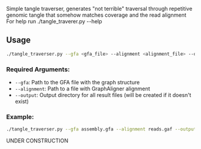Simple tangle traverser, generates "not terrible" traversal through repetitive genomic tangle that somehow matches coverage and the read alignment
For help run ./tangle_traverer.py --help

## Usage

```bash
./tangle_traverser.py --gfa <gfa_file> --alignment <alignment_file> --output <output_directory> [options]
```

### Required Arguments:
- `--gfa`: Path to the GFA file with the graph structure
- `--alignment`: Path to a file with GraphAligner alignment
- `--output`: Output directory for all result files (will be created if it doesn't exist)

### Example:
```bash
./tangle_traverser.py --gfa assembly.gfa --alignment reads.gaf --output results_dir --tangle-node utig4-267 --quality-threshold 20
```

UNDER CONSTRUCTION
